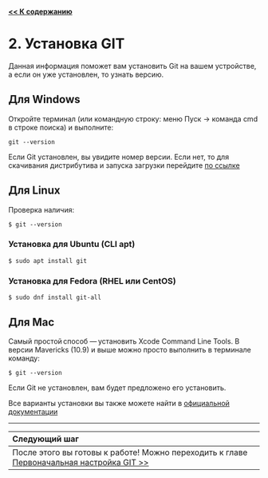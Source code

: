 [**<< К содержанию**](readme.md)

# 2. Установка GIT

Данная информация поможет вам установить  Git на вашем устройстве, а если он уже установлен, то узнать версию.

## Для Windows

Откройте терминал (или командную строку: меню Пуск -> команда cmd в строке поиска) и выполните:

```
git --version
```
Если Git установлен, вы увидите номер версии. Если нет, то для скачивания дистрибутива и запуска загрузки перейдите [по ссылке](https://git-scm.com/download/win)

## Для Linux

Проверка наличия:

```
$ git --version
```

### Установка для Ubuntu (CLI apt)


```
$ sudo apt install git
```


### Установка для Fedora (RHEL или CentOS)

```
$ sudo dnf install git-all
```

## Для Mac

Самый простой способ — установить Xcode Command Line Tools. В версии Mavericks (10.9) и выше можно просто выполнить в терминале команду:

```
$ git --version
```

Если Git не установлен, вам будет предложено его установить.

Все варианты установки вы также можете найти в [официальной документации](https://git-scm.com/book/ru/v2/Введение-Установка-Git)

---
| Следующий шаг |                                                                           
|:--------------|                                                                           
| После этого вы готовы к работе! Можно переходить к главе [Первоначальная настройка GIT >>](/configuration.md) |


